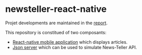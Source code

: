 # newsteller-react-native

Projet developments are maintained in the [report](https://docs.google.com/presentation/d/1koi8OjzOgzqrEfjFLcmMOL1Pyw0OtRvcTBjuMsZ0jGM/edit?usp=sharing).

This repository is constitued of two composants: 
  - [React-native mobile application](NewsTeller) which displays articles.
  - [Json server](Json%20server) which can be used to simulate News-Teller API.
